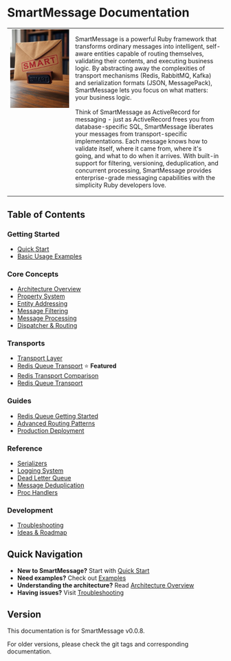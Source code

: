 # SmartMessage Documentation

<table border="0">
<tr>
<td width="30%" valign="top">
  <img src="assets/images/smart_message.jpg" alt="SmartMessage Logo" width="200" />
</td>
<td width="70%" valign="top">

<string>SmartMessage</strong> is a powerful Ruby framework that transforms ordinary messages into intelligent, self-aware entities capable of routing themselves, validating their contents, and executing business logic. By abstracting away the complexities of transport mechanisms (Redis, RabbitMQ, Kafka) and serialization formats (JSON, MessagePack), SmartMessage lets you focus on what matters: your business logic.
<br/><br/>
Think of SmartMessage as ActiveRecord for messaging - just as ActiveRecord frees you from database-specific SQL, SmartMessage liberates your messages from transport-specific implementations. Each message knows how to validate itself, where it came from, where it's going, and what to do when it arrives. With built-in support for filtering, versioning, deduplication, and concurrent processing, SmartMessage provides enterprise-grade messaging capabilities with the simplicity Ruby developers love.

</td>
</tr>
</table>

## Table of Contents

### Getting Started
- [Quick Start](getting-started/quick-start.md)
- [Basic Usage Examples](getting-started/examples.md)

### Core Concepts
- [Architecture Overview](core-concepts/architecture.md)
- [Property System](core-concepts/properties.md)
- [Entity Addressing](core-concepts/addressing.md)
- [Message Filtering](core-concepts/message-filtering.md)
- [Message Processing](core-concepts/message-processing.md)
- [Dispatcher & Routing](core-concepts/dispatcher.md)

### Transports
- [Transport Layer](reference/transports.md)
- [Redis Queue Transport](transports/redis-queue.md) ⭐ **Featured**
- [Redis Transport Comparison](transports/redis-transport-comparison.md)
- [Redis Queue Transport](transports/redis-queue.md)

### Guides
- [Redis Queue Getting Started](guides/redis-queue-getting-started.md)
- [Advanced Routing Patterns](guides/redis-queue-patterns.md)
- [Production Deployment](guides/redis-queue-production.md)

### Reference
- [Serializers](reference/serializers.md)
- [Logging System](reference/logging.md)
- [Dead Letter Queue](reference/dead-letter-queue.md)
- [Message Deduplication](reference/message-deduplication.md)
- [Proc Handlers](reference/proc-handlers.md)

### Development
- [Troubleshooting](development/troubleshooting.md)
- [Ideas & Roadmap](development/ideas.md)

## Quick Navigation

- **New to SmartMessage?** Start with [Quick Start](getting-started/quick-start.md)
- **Need examples?** Check out [Examples](getting-started/examples.md)
- **Understanding the architecture?** Read [Architecture Overview](core-concepts/architecture.md)
- **Having issues?** Visit [Troubleshooting](development/troubleshooting.md)

## Version

This documentation is for SmartMessage v0.0.8.

For older versions, please check the git tags and corresponding documentation.
